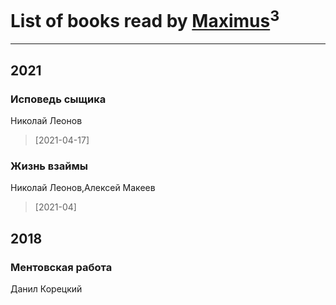 # List of books read by [Maximus](http://vk.com/id468075371)<sup>3</sup>
---

## 2021

### Исповедь сыщика
Николай Леонов
> [2021-04-17] 


### Жизнь взаймы
Николай Леонов,Алексей Макеев
> [2021-04] 



## 2018

### Ментовская работа
Данил Корецкий



